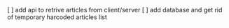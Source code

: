 [ ] add api to retrive articles from client/server
[ ] add database and get rid of temporary harcoded articles list
